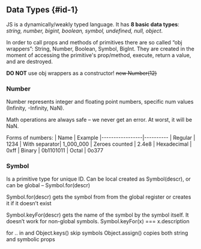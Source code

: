 ## Data Types {#id-1}

JS is a dynamically/weakly typed language. It has __8 basic data types__: *string, number, bigint, boolean, symbol, undefined, null, object*.

In order to call props and methods of primitives there are so called “obj wrappers”: String, Number, Boolean, Symbol, BigInt. They are created in the moment of accessing the primitive's prop/method, execute, return a value, and are destroyed.

__DO NOT__ use obj wrappers as a constructor!	~~new Number(12)~~


### Number
Number represents integer and floating point numbers, specific num values (Infinity, -Infinity, NaN).

Math operations are always safe – we never get an error. At worst, it will be NaN.

Forms of numbers: 
| Name						| Example
|-----------------|----------
| Regular  | 1234
| With separator| 1_000_000
| Zeroes counted	| 2.4e8
| Hexadecimal			| 0xff
| Binary					| 0b1101011
| Octal						| 0o377


### Symbol
Is a primitive type for unique ID. Can be local created as Symbol(descr), or can be global – Symbol.for(descr)

Symbol.for(descr) gets the symbol from from the global register or creates it if it doesn’t exist

Symbol.keyFor(descr) gets the name of the symbol by the symbol itself. It doesn’t work for non-global symbols. 
Symbol.keyFor(x) === x.description

for .. in and Object.keys() skip symbols
Object.assign() copies both string and symbolic props
